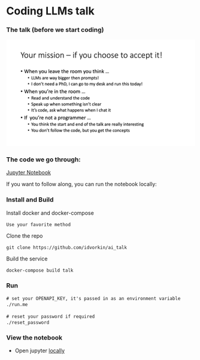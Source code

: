 # Coding LLMs talk

### The talk (before we start coding)

![](building_systems_with_llms.gif)

### The code we go through:

[Jupyter Notebook](https://github.com/idvorkin/ai_talk/blob/main/coding_llms.ipynb)

If you want to follow along, you can run the notebook locally:

### Install and Build

Install docker and docker-compose

    Use your favorite method

Clone the repo

    git clone https://github.com/idvorkin/ai_talk

Build the service

    docker-compose build talk

### Run

    # set your OPENAPI_KEY, it's passed in as an environment variable
    ./run.me

    # reset your password if required
    ./reset_password

### View the notebook

* Open jupyter [locally](http://localhost:8888)
